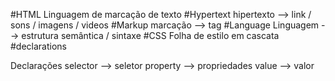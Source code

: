 #HTML
Linguagem de marcação de texto
#Hypertext
hipertexto --> link / sons / imagens / videos
#Markup
marcação  --> tag
#Language
Linguagem --> estrutura semântica / sintaxe
#CSS
Folha de estilo em cascata
#declarations

Declarações
selector --> seletor
property --> propriedades
value --> valor